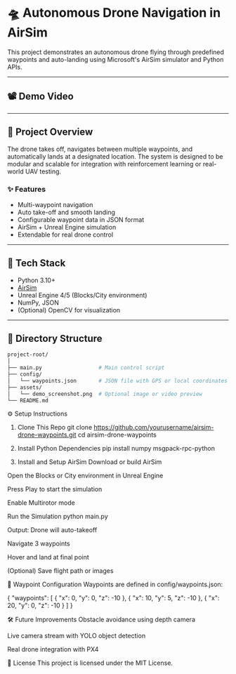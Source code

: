 # 🛸 Autonomous Drone Navigation in AirSim

This project demonstrates an autonomous drone flying through predefined waypoints and auto-landing using Microsoft's AirSim simulator and Python APIs.

---

## 📽️ Demo Video


---

## 🚀 Project Overview

The drone takes off, navigates between multiple waypoints, and automatically lands at a designated location. The system is designed to be modular and scalable for integration with reinforcement learning or real-world UAV testing.

### ✨ Features

- Multi-waypoint navigation
- Auto take-off and smooth landing
- Configurable waypoint data in JSON format
- AirSim + Unreal Engine simulation
- Extendable for real drone control

---

## 🧠 Tech Stack

- Python 3.10+
- [AirSim](https://github.com/microsoft/AirSim)
- Unreal Engine 4/5 (Blocks/City environment)
- NumPy, JSON
- (Optional) OpenCV for visualization

---

## 📁 Directory Structure

```bash
project-root/
│
├── main.py                  # Main control script
├── config/
│   └── waypoints.json       # JSON file with GPS or local coordinates
├── assets/
│   └── demo_screenshot.png  # Optional image or video preview
└── README.md

```


⚙️ Setup Instructions
1. Clone This Repo
git clone https://github.com/yourusername/airsim-drone-waypoints.git
cd airsim-drone-waypoints

2. Install Python Dependencies
pip install numpy msgpack-rpc-python

3. Install and Setup AirSim
Download or build AirSim

Open the Blocks or City environment in Unreal Engine

Press Play to start the simulation

Enable Multirotor mode

Run the Simulation
python main.py

Output:
Drone will auto-takeoff

Navigate 3 waypoints

Hover and land at final point

(Optional) Save flight path or images

📌 Waypoint Configuration
Waypoints are defined in config/waypoints.json:

{
  "waypoints": [
    { "x": 0, "y": 0, "z": -10 },
    { "x": 10, "y": 5, "z": -10 },
    { "x": 20, "y": 0, "z": -10 }
  ]
}


🛠️ Future Improvements
Obstacle avoidance using depth camera

Live camera stream with YOLO object detection

Real drone integration with PX4


📜 License
This project is licensed under the MIT License.
